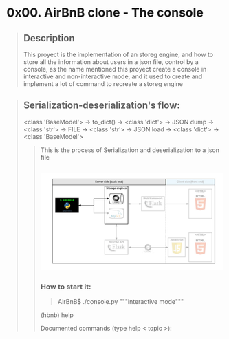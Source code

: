<h1 dir="auto"><span>0x00. AirBnB clone - The console</span></h1>
<blockquote>
<h2> Description </h2>
<p dir="auto">This proyect is the implementation of an storeg engine, and how to store all the information about users in a json file, control by a console, as the name mentioned this proyect create a console in interactive and non-interactive mode, and it used to create and implement a lot of command to recreate a storeg engine </p>
</blockquote>
<blockquote>
</ul>
<h2 dir="auto"><a id="user-content-serialization-deserializations-flow" class="anchor" href="https://github.com/jhojanperlaza/holbertonschool-AirBnB_clone/blob/master/README.md#serialization-deserializations-flow"></a>Serialization-deserialization's flow:</h2>
<p dir="auto">&lt;class 'BaseModel'&gt; -&gt; to_dict() -&gt; &lt;class 'dict'&gt; -&gt; JSON dump -&gt; &lt;class 'str'&gt; -&gt; FILE -&gt; &lt;class 'str'&gt; -&gt; JSON load -&gt; &lt;class 'dict'&gt; -&gt; &lt;class 'BaseModel'&gt;</p>
<blockquote>
<p dir="auto"> This is the process of Serialization and deserialization to a json file </p>
<h2 Proyect Overview:</h2>
<p><a href="https://github.com/jhojanperlaza/holbertonschool-AirBnB_clone/blob/master/AirBnBv1.png?raw=true" rel="noopener noreferrer" target="_blank"><img src="https://github.com/jhojanperlaza/holbertonschool-AirBnB_clone/raw/master/AirBnBv1.png?raw=true" alt="Stage1-AirBnB_clone_project" /></a></p>
<h3 dir="auto"><a id="user-content-how-to-start-it" class="anchor" href="https://github.com/jhojanperlaza/holbertonschool-AirBnB_clone/blob/master/README.md#how-to-start-it"></a>How to start it:</h3>
<blockquote>
<p dir="auto"><span>AirBnB$ ./console.py</span>&nbsp;"""interactive mode"""</p>
</blockquote>
<p dir="auto">(hbnb) help</p>
<p dir="auto">Documented commands (type help &lt; topic &gt;):</p>
